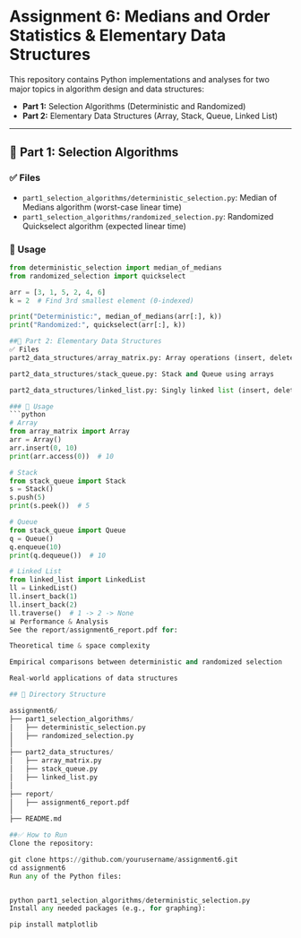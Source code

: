 # Assignment 6: Medians and Order Statistics & Elementary Data Structures

This repository contains Python implementations and analyses for two major topics in algorithm design and data structures:

- **Part 1:** Selection Algorithms (Deterministic and Randomized)
- **Part 2:** Elementary Data Structures (Array, Stack, Queue, Linked List)

---

## 🔹 Part 1: Selection Algorithms

### ✅ Files
- `part1_selection_algorithms/deterministic_selection.py`: Median of Medians algorithm (worst-case linear time)
- `part1_selection_algorithms/randomized_selection.py`: Randomized Quickselect algorithm (expected linear time)

### 🚀 Usage
```python
from deterministic_selection import median_of_medians
from randomized_selection import quickselect

arr = [3, 1, 5, 2, 4, 6]
k = 2  # Find 3rd smallest element (0-indexed)

print("Deterministic:", median_of_medians(arr[:], k))
print("Randomized:", quickselect(arr[:], k))

##🔹 Part 2: Elementary Data Structures
✅ Files
part2_data_structures/array_matrix.py: Array operations (insert, delete, access)

part2_data_structures/stack_queue.py: Stack and Queue using arrays

part2_data_structures/linked_list.py: Singly linked list (insert, delete, traverse)

### 🚀 Usage
```python
# Array
from array_matrix import Array
arr = Array()
arr.insert(0, 10)
print(arr.access(0))  # 10

# Stack
from stack_queue import Stack
s = Stack()
s.push(5)
print(s.peek())  # 5

# Queue
from stack_queue import Queue
q = Queue()
q.enqueue(10)
print(q.dequeue())  # 10

# Linked List
from linked_list import LinkedList
ll = LinkedList()
ll.insert_back(1)
ll.insert_back(2)
ll.traverse()  # 1 -> 2 -> None
📊 Performance & Analysis
See the report/assignment6_report.pdf for:

Theoretical time & space complexity

Empirical comparisons between deterministic and randomized selection

Real-world applications of data structures

## 📁 Directory Structure

assignment6/
├── part1_selection_algorithms/
│   ├── deterministic_selection.py
│   ├── randomized_selection.py
│
├── part2_data_structures/
│   ├── array_matrix.py
│   ├── stack_queue.py
│   ├── linked_list.py
│
├── report/
│   ├── assignment6_report.pdf
│
├── README.md

##✅ How to Run
Clone the repository:

git clone https://github.com/yourusername/assignment6.git
cd assignment6
Run any of the Python files:


python part1_selection_algorithms/deterministic_selection.py
Install any needed packages (e.g., for graphing):

pip install matplotlib

